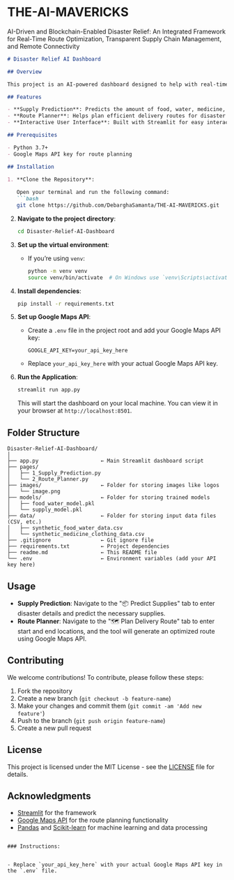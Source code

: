 # THE-AI-MAVERICKS
AI-Driven and Blockchain-Enabled Disaster Relief: An Integrated Framework for Real-Time Route Optimization, Transparent Supply Chain Management, and Remote Connectivity

```markdown
# Disaster Relief AI Dashboard

## Overview

This project is an AI-powered dashboard designed to help with real-time disaster response and planning. The tool leverages machine learning models to predict supply needs (food, water, medicines, clothing) based on disaster details, and it integrates with Google Maps API for route planning and visualization.

## Features

- **Supply Prediction**: Predicts the amount of food, water, medicine, and clothing needed during a disaster based on its severity, affected population, and more.
- **Route Planner**: Helps plan efficient delivery routes for disaster relief supplies.
- **Interactive User Interface**: Built with Streamlit for easy interaction and visualization.

## Prerequisites

- Python 3.7+
- Google Maps API key for route planning

## Installation

1. **Clone the Repository**:
   
   Open your terminal and run the following command:
   ```bash
   git clone https://github.com/DebarghaSamanta/THE-AI-MAVERICKS.git
   ```

2. **Navigate to the project directory**:
   ```bash
   cd Disaster-Relief-AI-Dashboard
   ```

3. **Set up the virtual environment**:
   - If you’re using `venv`:
     ```bash
     python -m venv venv
     source venv/bin/activate  # On Windows use `venv\Scripts\activate`
     ```

4. **Install dependencies**:
   ```bash
   pip install -r requirements.txt
   ```

5. **Set up Google Maps API**:
   - Create a `.env` file in the project root and add your Google Maps API key:
     ```
     GOOGLE_API_KEY=your_api_key_here
     ```
   - Replace `your_api_key_here` with your actual Google Maps API key.

6. **Run the Application**:
   ```bash
   streamlit run app.py
   ```

   This will start the dashboard on your local machine. You can view it in your browser at `http://localhost:8501`.

## Folder Structure

```
Disaster-Relief-AI-Dashboard/
│
├── app.py                    ← Main Streamlit dashboard script
├── pages/
│   ├── 1_Supply_Prediction.py
│   └── 2_Route_Planner.py
├── images/                   ← Folder for storing images like logos
│   └── image.png
├── models/                   ← Folder for storing trained models
│   ├── food_water_model.pkl
│   └── supply_model.pkl
├── data/                     ← Folder for storing input data files (CSV, etc.)
│   ├── synthetic_food_water_data.csv
│   └── synthetic_medicine_clothing_data.csv
├── .gitignore                ← Git ignore file
├── requirements.txt          ← Project dependencies
├── readme.md                 ← This README file
└── .env                      ← Environment variables (add your API key here)
```

## Usage

- **Supply Prediction**: Navigate to the "📦 Predict Supplies" tab to enter disaster details and predict the necessary supplies.
- **Route Planner**: Navigate to the "🗺️ Plan Delivery Route" tab to enter start and end locations, and the tool will generate an optimized route using Google Maps API.

## Contributing

We welcome contributions! To contribute, please follow these steps:

1. Fork the repository
2. Create a new branch (`git checkout -b feature-name`)
3. Make your changes and commit them (`git commit -am 'Add new feature'`)
4. Push to the branch (`git push origin feature-name`)
5. Create a new pull request

## License

This project is licensed under the MIT License - see the [LICENSE](LICENSE) file for details.

## Acknowledgments

- [Streamlit](https://streamlit.io) for the framework
- [Google Maps API](https://developers.google.com/maps/documentation) for the route planning functionality
- [Pandas](https://pandas.pydata.org) and [Scikit-learn](https://scikit-learn.org) for machine learning and data processing
```

### Instructions:


- Replace `your_api_key_here` with your actual Google Maps API key in the `.env` file.


